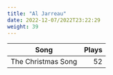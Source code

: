 ```yaml
---
title: "Al Jarreau"
date: 2022-12-07/2022T23:22:29
weight: 39
---
```




 Song | Plays 
----- | -----:
The Christmas Song | 52
